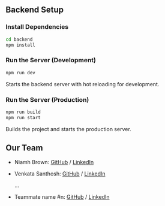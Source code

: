 ## Backend Setup

### Install Dependencies

```bash
cd backend
npm install
```

### Run the Server (Development)

```bash
npm run dev
```

Starts the backend server with hot reloading for development.

### Run the Server (Production)

```bash
npm run build
npm run start
```

Builds the project and starts the production server.

## Our Team

- Niamh Brown: [GitHub](https://github.com/NiamhBrown) / [LinkedIn](https://www.linkedin.com/in/niamh-brown1/)
- Venkata Santhosh: [GitHub](https://github.com/BVSanthosh) / [LinkedIn](https://www.linkedin.com/in/venkata-santhosh-basina/)

  ...

- Teammate name #n: [GitHub](https://github.com/ghaccountname) / [LinkedIn](https://linkedin.com/in/liaccountname)
